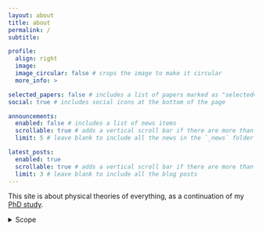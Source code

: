 ```yaml
---
layout: about
title: about
permalink: /
subtitle: 

profile:
  align: right
  image: 
  image_circular: false # crops the image to make it circular
  more_info: >

selected_papers: false # includes a list of papers marked as "selected={true}"
social: true # includes social icons at the bottom of the page

announcements:
  enabled: false # includes a list of news items
  scrollable: true # adds a vertical scroll bar if there are more than 3 news items
  limit: 5 # leave blank to include all the news in the `_news` folder

latest_posts:
  enabled: true
  scrollable: true # adds a vertical scroll bar if there are more than 3 new posts items
  limit: 3 # leave blank to include all the blog posts
---
```


This site is about physical theories of everything, as a continuation of my [PhD study](http://hdl.handle.net/10012/19734).

<details>

<summary>Scope</summary>

I take a theory of everything to contain at least the following components: 

#### 1. Dynamical law
What variables to use to describe the physical universe? What laws govern them? These are some main topics of **particle physics** and **quantum gravity**.

#### 2. Boundary condition
What boundary conditions to apply to in conjunction with the dynamical laws? This is a major topic of **quantum cosmology.**
  
#### 3. Empirical prescription
How to derive empirical predictions from the physical theory? This question is difficult in quantum physics because of the measurement problem, which is a major topic of **quantum foundations**.

</details>
